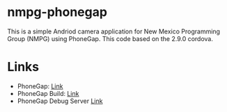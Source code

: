 nmpg-phonegap
=============

This is a simple Andriod camera application for New Mexico Programming Group (NMPG)
using PhoneGap. This code based on the 2.9.0 cordova. 

# Links
- PhoneGap: [Link](http://http://phonegap.com/)
- PhoneGap Build: [Link](http://http://phonegap.com/)
- PhoneGap Debug Server [Link](https://build.phonegap.com/docs/user-debug-server)

